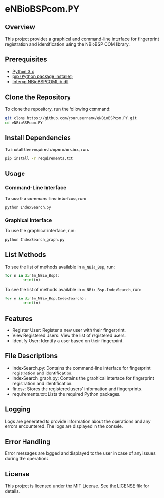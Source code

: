 # eNBioBSPcom.PY

## Overview
This project provides a graphical and command-line interface for fingerprint registration and identification using the NBioBSP COM library.

## Prerequisites
- [Python 3.x](https://www.python.org/downloads/)
- [pip (Python package installer)](https://packaging.python.org/en/latest/tutorials/installing-packages/)
- [Interop.NBioBSPCOMLib.dll](https://suporte.fingertech.com.br/portal-do-desenvolvedor/)

## Clone the Repository
To clone the repository, run the following command:
```sh
git clone https://github.com/yourusername/eNBioBSPcom.PY.git
cd eNBioBSPcom.PY
```

## Install Dependencies
To install the required dependencies, run:
```bash
pip install -r requirements.txt
```

## Usage

### Command-Line Interface
To use the command-line interface, run:
```bash
python IndexSearch.py
```

### Graphical Interface
To use the graphical interface, run:
```bash
python IndexSearch_graph.py
```

## List Methods
To see the list of methods available in `m_NBio_Bsp`, run:
```python
for n in dir(m_NBio_Bsp):
        print(n)
```
To see the list of methods available in `m_NBio_Bsp.IndexSearch`, run:
```python
for n in dir(m_NBio_Bsp.IndexSearch):
        print(n)
```

## Features
- Register User: Register a new user with their fingerprint.
- View Registered Users: View the list of registered users.
- Identify User: Identify a user based on their fingerprint.

## File Descriptions
- IndexSearch.py: Contains the command-line interface for fingerprint registration and identification.
- IndexSearch_graph.py: Contains the graphical interface for fingerprint registration and identification.
- fir.csv: Stores the registered users' information and fingerprints.
- requirements.txt: Lists the required Python packages.

## Logging
Logs are generated to provide information about the operations and any errors encountered. The logs are displayed in the console.

## Error Handling
Error messages are logged and displayed to the user in case of any issues during the operations.

## License
This project is licensed under the MIT License. See the [LICENSE](LICENSE) file for details.
